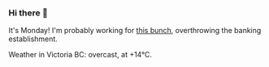 ### Hi there :wave:

It's Monday! I'm probably working for [this bunch](https://github.com/kohofinancial), overthrowing the banking establishment.

Weather in Victoria BC: overcast, at +14°C.
